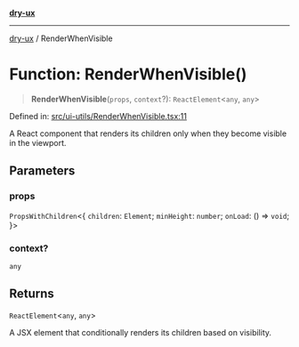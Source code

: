[**dry-ux**](../README.md)

***

[dry-ux](../globals.md) / RenderWhenVisible

# Function: RenderWhenVisible()

> **RenderWhenVisible**(`props`, `context`?): `ReactElement`\<`any`, `any`\>

Defined in: [src/ui-utils/RenderWhenVisible.tsx:11](https://github.com/navedr/dry-ux/blob/b8fe047776f9e9943b5ac8e30a3dd152faaba227/src/ui-utils/RenderWhenVisible.tsx#L11)

A React component that renders its children only when they become visible in the viewport.

## Parameters

### props

`PropsWithChildren`\<\{ `children`: `Element`; `minHeight`: `number`; `onLoad`: () => `void`; \}\>

### context?

`any`

## Returns

`ReactElement`\<`any`, `any`\>

A JSX element that conditionally renders its children based on visibility.
